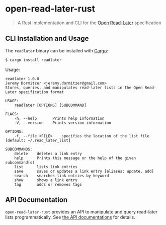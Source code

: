 # open-read-later-rust
> A Rust implementation and CLI for the [Open Read-Later](https://github.com/jdormit/open-read-later) specification

## CLI Installation and Usage
The `readlater` binary can be installed with [Cargo](http://doc.crates.io/):

```bash
$ cargo install readlater
```

Usage:

```
readlater 1.0.0
Jeremy Dormitzer <jeremy.dormitzer@gmail.com>
Stores, queries, and manipulates read-later lists in the Open Read-Later specification format

USAGE:
    readlater [OPTIONS] [SUBCOMMAND]

FLAGS:
    -h, --help       Prints help information
    -V, --version    Prints version information

OPTIONS:
    -f, --file <FILE>    specifies the location of the list file [default: ~/.read_later_list]

SUBCOMMANDS:
    delete    deletes a link entry
    help      Prints this message or the help of the given subcommand(s)
    list      lists link entries
    save      saves or updates a link entry [aliases: update, add]
    search    searches link entries by keyword
    show      shows a link entry
    tag       adds or removes tags
```

## API Documentation
`open-read-later-rust` provides an API to manipulate and query read-later lists programmatically. See [the API documentations](https://docs.rs/open_read_later/1.0.0/open_read_later) for details.
